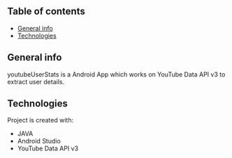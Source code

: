 ## Table of contents
* [General info](#general-info)
* [Technologies](#technologies)


## General info
youtubeUserStats is a Android App which works on YouTube Data API v3 to extract user details.

	
## Technologies
Project is created with:
* JAVA
* Android Studio
* YouTube Data API v3

